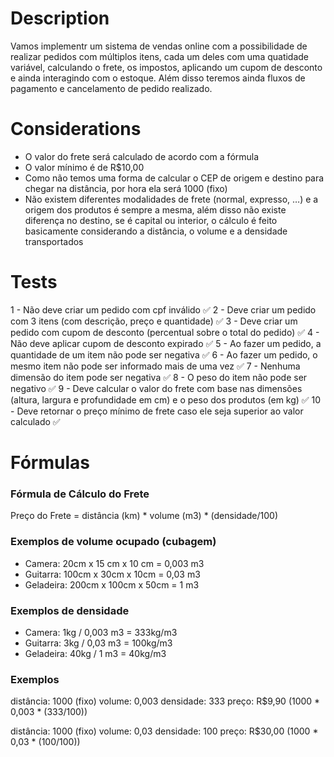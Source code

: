 # Description

Vamos implementr um sistema de vendas online com a possibilidade de realizar pedidos com múltiplos itens, cada um deles com uma quatidade variável, calculando o frete, os impostos, aplicando um cupom de desconto e ainda interagindo com o estoque. Além disso teremos ainda fluxos de pagamento e cancelamento de pedido realizado.

# Considerations

- O valor do frete será calculado de acordo com a fórmula
- O valor mínimo é de R$10,00
- Como não temos uma forma de calcular o CEP de origem e destino para chegar na distância, por hora ela será 1000 (fixo)
- Não existem diferentes modalidades de frete (normal, expresso, …) e a origem dos produtos é sempre a mesma, além disso não existe diferença no destino, se é capital ou interior, o cálculo é feito basicamente considerando a distância, o volume e a densidade transportados


# Tests

1 - Não deve criar um pedido com cpf inválido ✅
2 - Deve criar um pedido com 3 itens (com descrição, preço e quantidade) ✅
3 - Deve criar um pedido com cupom de desconto (percentual sobre o total do pedido) ✅
4 - Não deve aplicar cupom de desconto expirado ✅
5 - Ao fazer um pedido, a quantidade de um item não pode ser negativa ✅
6 - Ao fazer um pedido, o mesmo item não pode ser informado mais de uma vez ✅
7 - Nenhuma dimensão do item pode ser negativa ✅
8 - O peso do item não pode ser negativo ✅
9 - Deve calcular o valor do frete com base nas dimensões (altura, largura e profundidade em cm) e o peso dos produtos (em kg) ✅
10 - Deve retornar o preço mínimo de frete caso ele seja superior ao valor calculado ✅

# Fórmulas

### Fórmula de Cálculo do Frete

Preço do Frete = distância (km) * volume (m3) * (densidade/100)

### Exemplos de volume ocupado (cubagem)

- Camera: 20cm x 15 cm x 10 cm = 0,003 m3
- Guitarra: 100cm x 30cm x 10cm = 0,03 m3
- Geladeira: 200cm x 100cm x 50cm = 1 m3

### Exemplos de densidade

- Camera: 1kg / 0,003 m3 = 333kg/m3
- Guitarra: 3kg / 0,03 m3 = 100kg/m3
- Geladeira: 40kg / 1 m3 = 40kg/m3

### Exemplos

distância: 1000 (fixo)
volume: 0,003
densidade: 333
preço: R$9,90 (1000 * 0,003 * (333/100))

distância: 1000 (fixo)
volume: 0,03
densidade: 100
preço: R$30,00 (1000 * 0,03 * (100/100))
